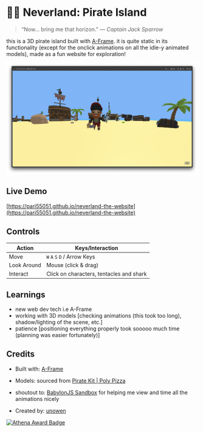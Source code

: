 # 🏴‍☠️ Neverland: Pirate Island

> “Now... bring me that horizon.” — *Captain Jack Sparrow*

this is a 3D pirate island built with [A-Frame](https://aframe.io). it is quite static in its functionality (except for the onclick animations on all the idle-y animated models), made as a fun website for exploration!



![Neverland Preview](screenshot.png)



## Live Demo

[https://pari55051.github.io/neverland-the-website](https://pari55051.github.io/neverland-the-website)



## Controls

| Action      | Keys/Interaction     | 
|-------------|----------------------| 
| Move        | `W` `A` `S` `D` / Arrow Keys     | 
| Look Around | Mouse (click & drag) | 
| Interact    | Click on characters, tentacles and shark   | 


## Learnings
- new web dev tech i.e A-Frame
- working with 3D models [checking animations (this took too long), shadow/lighting of the scene, etc.]
- patience [positioning everything properly took sooooo much time (planning was easier fortunately)]


## Credits

- Built with: [A-Frame](https://aframe.io)
- Models: sourced from [Pirate Kit | Poly Pizza](https://poly.pizza/bundle/Pirate-kit-0q5ulmIYqQ)
- shoutout to: [BabylonJS Sandbox](https://sandbox.babylonjs.com/) for helping me view and time all the animations nicely

- Created by: [unowen](https://github.com/pari5501)

[![Athena Award Badge](https://img.shields.io/endpoint?url=https%3A%2F%2Faward.athena.hackclub.com%2Fapi%2Fbadge)](https://award.athena.hackclub.com?utm_source=readme)
